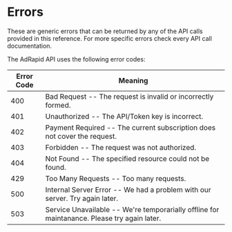 # Errors

<aside class="notice">
These are generic errors that can be returned by any of the API calls provided in this reference.
For more specific errors check every API call documentation.
</aside>

The AdRapid API uses the following error codes:

Error Code | Meaning
---------- | -------
400 | Bad Request -- The request is invalid or incorrectly formed.
401 | Unauthorized -- The API/Token key is incorrect.
402 | Payment Required -- The current subscription does not cover the request.
403 | Forbidden -- The request was not authorized.
404 | Not Found -- The specified resource could not be found.
429 | Too Many Requests -- Too many requests.
500 | Internal Server Error -- We had a problem with our server. Try again later.
503 | Service Unavailable -- We're temporarially offline for maintanance. Please try again later.
